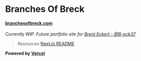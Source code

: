 # Branches Of Breck

#### [branchesofbreck.com](https://branchesofbreck.com/)

_Currently WIP. Future portfolio site for [Brent Eckert - @B-eck37](https://github.com/B-eck37)_


> Resources
> [NextJs README](https://github.com/B-eck37/branches-of-breck/tree/master/resources/NextREADME.md)

**Powered by [Vercel](https://vercel.com/)**
